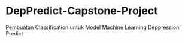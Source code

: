 # DepPredict-Capstone-Project
Pembuatan Classification untuk Model Machine Learning Deppression Predict
